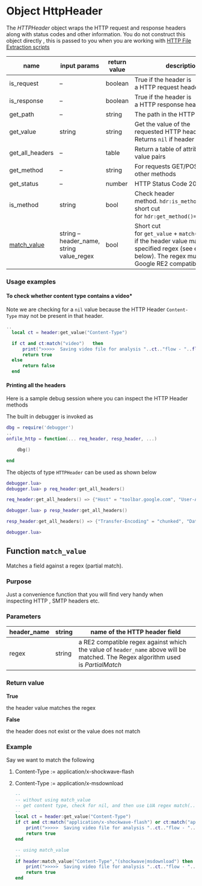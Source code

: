 # Object HttpHeader

The *HTTPHeader* object wraps the HTTP request and response headers along with status codes and other information. You do not construct this object directly , this is passed to you when you are working with [HTTP File Extraction scripts](/docs/lua/FRONT-END-SCRIPTS/file-extract )

| name                                                                                  | input params                             | return value | description                                                                                                                                                  |
| ------------------------------------------------------------------------------------- | ---------------------------------------- | ------------ | ------------------------------------------------------------------------------------------------------------------------------------------------------------ |
| is_request                                                                            | –                                        | boolean      | True if the header is a HTTP request header                                                                                                                  |
| is_response                                                                           | –                                        | boolean      | True if the header is a HTTP response header                                                                                                                 |
| get_path                                                                              | –                                        | string       | The path in the HTTP request URI                                                                                                                             |
| get_value                                                                             | string                                   | string       | Get the value of the requested HTTP header, Returns `nil` if header not found.                                                                               |
| get_all_headers                                                                       | –                                        | table        | Return a table of attribute => value pairs                                                                                                                   |
| get_method                                                                            | –                                        | string       | For requests GET/POST/HEAD or other methods                                                                                                                  |
| get_status                                                                            | –                                        | number       | HTTP Status Code 200=OK                                                                                                                                      |
| is_method                                                                             | string                                   | bool         | Check header method. `hdr:is_method("POST")` is short cut for `hdr:get_method()=="POST"` @                                                                   |
| [match_value](/docs/lua/TOP-LEVEL-LUA-OBJECT/object-http-header#functionmatch_value ) | string – header_name, string value_regex | bool         | Short cut for `get_value` + `match(..)` check if the header value matches the specified regex (see example 3 below). The regex must be Google RE2 compatible |

### Usage examples

#### To check whether content type contains a video*

Note we are checking for a `nil` value because the HTTP Header `Content-Type` may not be present in that header.

```lua
..
  local ct = header:get_value("Content-Type")

  if ct and ct:match("video")   then
      print(">>>>>  Saving video file for analysis "..ct.."flow - "..flowkey:id() )
      return true
  else
      return false
  end
```

#### Printing all the headers

Here is a sample debug session where you can inspect the HTTP Header methods

The built in debugger is invoked as

```lua
dbg = require('debugger')
..
onfile_http = function(... req_header, resp_header, ...)

    dbg()

end
```

The objects of type `HTTPHeader` can be used as shown below

```lua
debugger.lua> 
debugger.lua> p req_header:get_all_headers()

req_header:get_all_headers() => {"Host" = "toolbar.google.com", "User-Agent" = "Mozilla/4.0 (compatible; GoogleToolbar 4.0.1601.4978-big; Windows XP 5.1; MSIE 6.0.2900.2180)", "Referer" = "navclient.update/en/4.0.1601.4978-big"}

debugger.lua> p resp_header:get_all_headers()

resp_header:get_all_headers() => {"Transfer-Encoding" = "chunked", "Date" = "Tue, 12 Feb 2008 14:30:02 GMT", "Content-Type" = "text/plain", "Server" = "GFE/1.3", "Cache-control" = "private"}

debugger.lua>
```

## Function `match_value`

Matches a field against a regex (partial match).

### Purpose

Just a convenience function that you will find very handy when inspecting HTTP , SMTP headers etc.

### Parameters

| header_name | string | name of the HTTP header field                                                                                                     |
| ----------- | ------ | --------------------------------------------------------------------------------------------------------------------------------- |
| regex       | string | a RE2 compatible regex against which the value of `header_name` above will be matched. The Regex algorithm used is *PartialMatch* |

### Return value

**True**

the header value matches the regex

**False**

the header does not exist or the value does not match

### Example

Say we want to match the following

1. Content-Type := application/x-shockwave-flash

2. Content-Type := application/x-msdownload
   
   ```lua
   --
   -- without using match_value
   -- get content type, check for nil, and then use LUA regex match(..)
   --
   local ct = header:get_value("Content-Type")
   if ct and ct:match("application/x-shockwave-flash") or ct:match("application/x-msdownload")   then  
       print(">>>>>  Saving video file for analysis "..ct.."flow - "..flowkey:id() )
       return true
   end
   
   -- using match_value
   --
   if header:match_value("Content-Type","(shockwave|msdownload") then
       print(">>>>>  Saving video file for analysis "..ct.."flow - "..flowkey:id() )
       return true
   end
   ```
